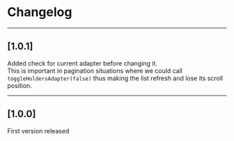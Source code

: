 # Changelog
---

## [1.0.1]

Added check for current adapter before changing it.  
This is important in pagination situations where we could call `toggleHoldersAdapter(false)` thus making the list refresh and lose its scroll position.

---

## [1.0.0]

First version released
